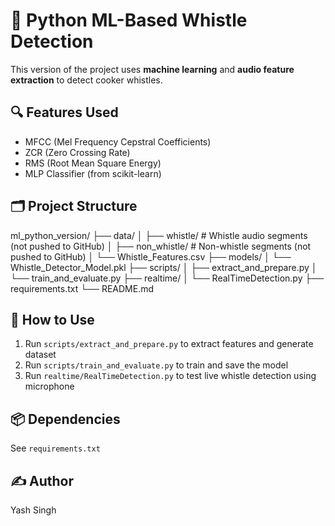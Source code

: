 # 🤖 Python ML-Based Whistle Detection

This version of the project uses **machine learning** and **audio feature extraction** to detect cooker whistles.

## 🔍 Features Used
- MFCC (Mel Frequency Cepstral Coefficients)
- ZCR (Zero Crossing Rate)
- RMS (Root Mean Square Energy)
- MLP Classifier (from scikit-learn)

## 🗂 Project Structure
ml_python_version/ ├── data/ │ ├── whistle/ # Whistle audio segments (not pushed to GitHub) │ ├── non_whistle/ # Non-whistle segments (not pushed to GitHub) │ └── Whistle_Features.csv ├── models/ │ └── Whistle_Detector_Model.pkl ├── scripts/ │ ├── extract_and_prepare.py │ └── train_and_evaluate.py ├── realtime/ │ └── RealTimeDetection.py ├── requirements.txt └── README.md


## 🚀 How to Use
1. Run `scripts/extract_and_prepare.py` to extract features and generate dataset
2. Run `scripts/train_and_evaluate.py` to train and save the model
3. Run `realtime/RealTimeDetection.py` to test live whistle detection using microphone

## 📦 Dependencies
See `requirements.txt`

## ✍️ Author
Yash Singh
